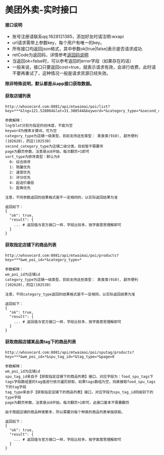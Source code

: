 # 美团外卖-实时接口

#### 接口说明
* 账号注册请联系qq:1628121385，添加好友时请注明:wxapi
* url请求需带上参数key，每个用户有唯一的key。
* 所有接口均返回json格式，其中参数ok[true|false]表示是否请求成功.
* retCode为返回码，详情参考[返回码说明](https://github.com/iwoods100/wxapi-doc/blob/master/retcode.md)
* 当返回ok=false时，可以参考返回的error字段（如果存在的话）
* 一般来说，接口只要返回cost=true，就表示请求有效，会进行收费，此时请不要再重试了，这种情况一般是请求资源已经失效。

**除非特殊说明，默认都是从app接口获取数据。**

#### 获取店铺列表
```
http://whosecard.com:8081/api/mtwaimai/poi/list?key=***&lng=121.528064&lat=31.308544&keyword=*&category_type=*&second_category_type=*&page=0&sort_type=0

参数解释：
lng与lat分别为指定的经纬度，不能为空
keyword为搜索关键词，可为空
category_type为店铺一级类型，目前支持这些类型： 美食类(910), 超市便利(102620)，药店(102530)
second_category_type为店铺二级分类，目前暂不需要传
page为翻页参数，注意是从0开始，每次翻页+1即可
sort_type为排序类型：默认为0
  0: 综合排序
  1: 销量优先
  2: 速度优先
  3: 评分优先
  4: 起送价最低
  5: 距离优先

注意，不同参数返回的结果格式是不一定相同的，以实际返回结果为准

返回如下：
{
  "ok": true,
  "result": {
    ... # 返回值与官方接口一样，字段比较多，按字面意思理解即可
  }
}
```

#### 获取指定店铺下的商品列表
```
http://whosecard.com:8081/api/mtwaimai/poi/products?key=***&wm_poi_id=*&category_type=*

参数解释：
wm_poi_id为店铺id
category_type为店铺一级类型，目前支持这些类型： 美食类(910), 超市便利(102620)，药店(102530)

注意，不同category_type返回的结果格式是不一定相同，以实际返回结果为准

返回如下：
{
  "ok": true,
  "result": {
    ... # 返回值与官方接口一样，字段比较多，按字面意思理解即可
  }
}
```

#### 获取商超店铺某品类tag下的商品列表
```
http://whosecard.com:8081/api/mtwaimai/poi/sputag/products?key=***&wm_poi_id=*&spu_tag_id=*&tag_type=*&page=0

参数解释：
wm_poi_id为店铺id
spu_tag_id来自于【获取指定店铺下的商品列表】接口，对应字段为：food_spu_tags下tags字段数组里的tag值进行依次遍历获取，如果tags数组为空，则直接取food_spu_tags下的tag字段
tag_type来自于【获取指定店铺下的商品列表】接口，对应字段为spu_tag_id同级别下的type字段
page为翻页参数，注意是从0开始，每次翻页+1即可，此接口基本不需要翻页

由于商超店铺的商品种类繁多，所以需要对每个种类的商品列表单独获取。

返回如下：
{
  "ok": true,
  "result": {
    ... # 返回值与官方接口一样，字段比较多，按字面意思理解即可
  }
}
```
